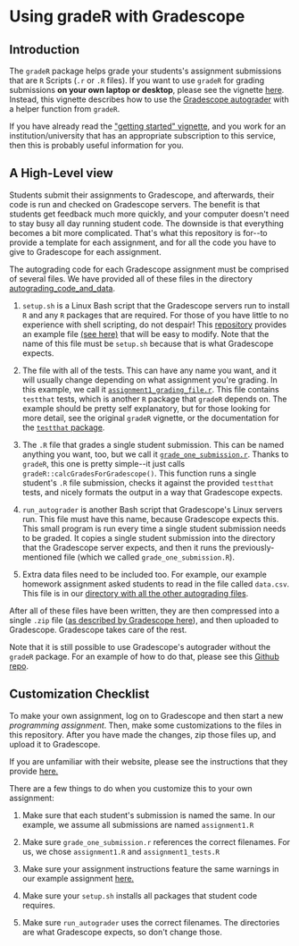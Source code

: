 # Using gradeR with Gradescope


## Introduction 

The `gradeR` package helps grade your students's assignment submissions that are `R` Scripts (`.r` or `.R` files). If you want to use `gradeR` for grading submissions **on your own laptop or desktop**, please see the vignette [here](https://cran.r-project.org/web/packages/gradeR/vignettes/gradeR.html). Instead, this vignette describes how to use the [Gradescope autograder](https://gradescope-autograders.readthedocs.io/en/latest/) with a helper function from `gradeR`. 

If you have already read the ["getting started" vignette](https://cran.r-project.org/web/packages/gradeR/vignettes/gradeR.html), and you work for an institution/university that has an appropriate subscription to this service, then this is probably useful information for you.

## A High-Level view

Students submit their assignments to Gradescope, and afterwards, their code is run and checked on Gradescope servers. The benefit is that students get feedback much more quickly, and your computer doesn't need to stay busy all day running student code. The downside is that everything becomes a bit more complicated. That's what this repository is for--to provide a template for each assignment, and for all the code you have to give to Gradescope for each assignment. 

The autograding code for each Gradescope assignment must be comprised of several files. We have provided all of these files in the directory [autograding_code_and_data](https://github.com/tbrown122387/Using-gradeR-for-the-Gradescope-Autograder/tree/master/autograding_code_and_data).

1. `setup.sh` is a Linux Bash script that the Gradescope servers run to install `R` and any `R` packages that are required. For those of you have little to no experience with shell scripting, do not despair! This [repository](https://github.com/tbrown122387/Using-gradeR-for-the-Gradescope-Autograder) provides an example file [(see here)](https://github.com/tbrown122387/Using-gradeR-for-the-Gradescope-Autograder/blob/master/autograding_code_and_data/setup.sh) that will be easy to modify. Note that the name of this file must be `setup.sh` because that is what Gradescope expects. 

2. The file with all of the tests. This can have any name you want, and it will usually change depending on what assignment you're grading. In this example, we call it [`assignment1_grading_file.r`](https://github.com/tbrown122387/Using-gradeR-for-the-Gradescope-Autograder/blob/master/autograding_code_and_data/assignment1_tests.r). This file contains `testthat` tests, which is another `R` package that `gradeR` depends on. The example should be pretty self explanatory, but for those looking for more detail, see the original `gradeR` vignette, or the documentation for the [`testthat` package](https://testthat.r-lib.org/). 

3. The `.R` file that grades a single student submission. This can be named anything you want, too, but we call it [`grade_one_submission.r`](https://github.com/tbrown122387/Using-gradeR-for-the-Gradescope-Autograder/blob/master/autograding_code_and_data/grade_one_submission.r). Thanks to `gradeR`, this one is pretty simple--it just calls `gradeR::calcGradesForGradescope()`. This function runs a single student's `.R` file submission, checks it against the provided `testthat` tests, and nicely formats the output in a way that Gradescope expects. 

4. `run_autograder` is another Bash script that Gradescope's Linux servers run. This file must have this name, because Gradescope expects this. This small program is run every time a single student submission needs to be graded. It copies a single student submission into the directory that the Gradescope server expects, and then it runs the previously-mentioned file (which we called `grade_one_submission.R`). 

5. Extra data files need to be included too. For example, our example homework assignment asked students to read in the file called `data.csv`. This file is in our [directory with all the other autograding files](https://github.com/tbrown122387/Using-gradeR-for-the-Gradescope-Autograder/tree/master/autograding_code_and_data).

After all of these files have been written, they are then compressed into a single `.zip` file ([as described by Gradescope here](https://gradescope-autograders.readthedocs.io/en/latest/specs/)), and then uploaded to Gradescope. Gradescope takes care of the rest. 

Note that it is still possible to use Gradescope's autograder without the `gradeR` package. For an example of how to do that, please see this [Github repo](https://github.com/guerzh/r_autograde_gradescope).

## Customization Checklist

To make your own assignment, log on to Gradescope and then start a new *programming assignment*. Then, make some customizations to the files in this repository. After you have made the changes, zip those files up, and upload it to Gradescope. 

If you are unfamiliar with their website, please see the instructions that they provide [here.](https://gradescope-autograders.readthedocs.io/en/latest/getting_started/)

There are a few things to do when you customize this to your own assignment:

1. Make sure that each student's submission is named the same. In our example, we assume all submissions are named `assignment1.R`

2. Make sure `grade_one_submission.r` references the correct filenames. For us, we chose `assignment1.R` and `assignment1_tests.R`

3. Make sure your assignment instructions feature the same warnings in our example assignment [here.](https://github.com/tbrown122387/Using-gradeR-for-the-Gradescope-Autograder/blob/master/example_hw_assignment/fake_hw1.pdf) 

4. Make sure your `setup.sh` installs all packages that student code requires. 

5. Make sure `run_autograder` uses the correct filenames. The directories are what Gradescope expects, so don't change those.


